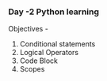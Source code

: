 ### Day -2 Python learning

Objectives -

1. Conditional statements
2. Logical Operators
3. Code Block
4. Scopes
